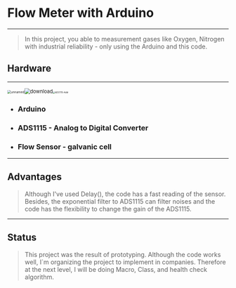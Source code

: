 # Flow Meter with Arduino

-----------------------------------------------------------------------

> In this project, you able to measurement gases like Oxygen, Nitrogen with industrial reliability - only using the Arduino and this code.

## Hardware

---------------

<img src="/home/davidlima/Downloads/unnamed.jpg" alt="unnamed" style="zoom: 50%;" /><img src="/home/davidlima/Downloads/download.jpeg" alt="download" style="zoom:80%;" /><img src="/home/davidlima/Downloads/ADS1115-Addr.jpg" alt="ADS1115-Addr" style="zoom: 33%;" />

* ### Arduino

* ### ADS1115 - Analog to Digital Converter

* ### Flow Sensor - galvanic cell

------------------------

## Advantages

> Although I've used Delay(), the code has a fast reading of the sensor. Besides, the exponential filter to ADS1115 can filter noises and the code has the flexibility to change the gain of the ADS1115.

------------

## Status

> This project was the result of prototyping. Although the code works well, I`m organizing the project to implement in companies. Therefore at the next level, I will be doing Macro, Class, and health check algorithm.